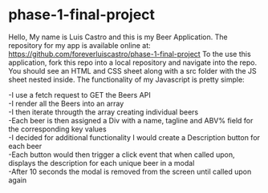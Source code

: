 # phase-1-final-project
Hello, My name is Luis Castro and this is my Beer Application.
The repository for my app is available online at: https://github.com/foreverluiscastro/phase-1-final-project
To the use this application, fork this repo into a local repository and navigate into the repo.
You should see an HTML and CSS sheet along with a src folder with the JS sheet nested inside.
The functionality of my Javascript is pretty simple:

-I use a fetch request to GET the Beers API
<br>
-I render all the Beers into an array
<br>
-I then iterate througth the array creating individual beers
<br>
-Each beer is then assigned a Div with a name, tagline and ABV% field for the corresponding key values
<br>
-I decided for additional functionality I would create a Description button for each beer
<br>
-Each button would then trigger a click event that when called upon, displays the description for each unique beer in a modal
<br>
-After 10 seconds the modal is removed from the screen until called upon again